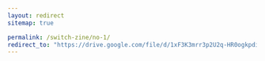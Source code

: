 ```yaml
---
layout: redirect
sitemap: true

permalink: /switch-zine/no-1/
redirect_to: "https://drive.google.com/file/d/1xF3K3mrr3p2U2q-HR0ogkpdiI1smK5HU/view"
---
```

